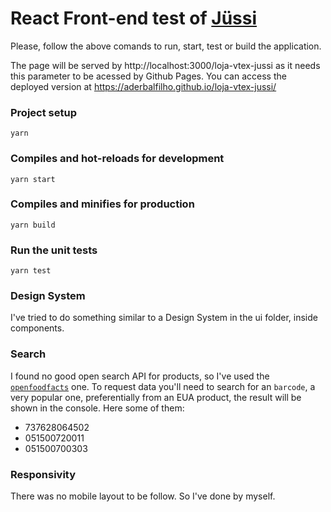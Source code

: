 # React Front-end test of [Jüssi](https://jussi.com.br/)

Please, follow the above comands to run, start, test or build the application.

The page will be served by http://localhost:3000/loja-vtex-jussi as it needs this parameter to be acessed by Github Pages. You can access the deployed version at https://aderbalfilho.github.io/loja-vtex-jussi/

### Project setup

```shell
yarn
```

### Compiles and hot-reloads for development

```shell
yarn start
```

### Compiles and minifies for production

```shell
yarn build
```

### Run the unit tests

```shell
yarn test
```

### Design System

I've tried to do something similar to a Design System in the ui folder, inside components.

### Search

I found no good open search API for products, so I've used the [`openfoodfacts`](https://world.openfoodfacts.org/data) one. To request data you'll need to search for an `barcode`, a very popular one, preferentially from an EUA product, the result will be shown in the console. Here some of them:

- 737628064502
- 051500720011
- 051500700303

### Responsivity

There was no mobile layout to be follow. So I've done by myself.
